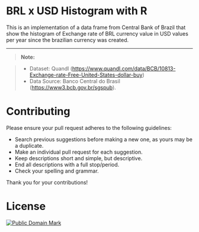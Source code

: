 BRL x USD Histogram with R
===================

This is an implementation of a data frame from Central Bank of Brazil that show the histogram of Exchange rate of BRL currency value in USD values per year since the brazilian currency was created.

----------

> **Note:**

> - Dataset: Quandl (https://www.quandl.com/data/BCB/10813-Exchange-rate-Free-United-States-dollar-buy)
> - Data Source: Banco Central do Brasil (https://www3.bcb.gov.br/sgspub).

# Contributing
Please ensure your pull request adheres to the following guidelines:

- Search previous suggestions before making a new one, as yours may be a duplicate.
- Make an individual pull request for each suggestion.
- Keep descriptions short and simple, but descriptive.
- End all descriptions with a full stop/period.
- Check your spelling and grammar.

Thank you for your contributions!

# License
<a rel="license" href="http://creativecommons.org/publicdomain/mark/1.0/">
<img src="http://i.creativecommons.org/p/mark/1.0/88x31.png"
     style="border-style: none;" alt="Public Domain Mark" />
</a>

